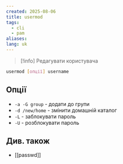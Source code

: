```yaml
---
created: 2025-08-06
title: usermod
tags:
  - cli
  - pam
aliases: 
lang: uk
---
```


> [!info] Редагувати користувача

```bash
usermod [опції] username
```

## Опції

- `-a -G group` - додати до групи
- `-d /new/home` - змінити домашній каталог
- `-L` - заблокувати пароль
- `-U` - розблокувати пароль

## Див. також

- [[passwd]]